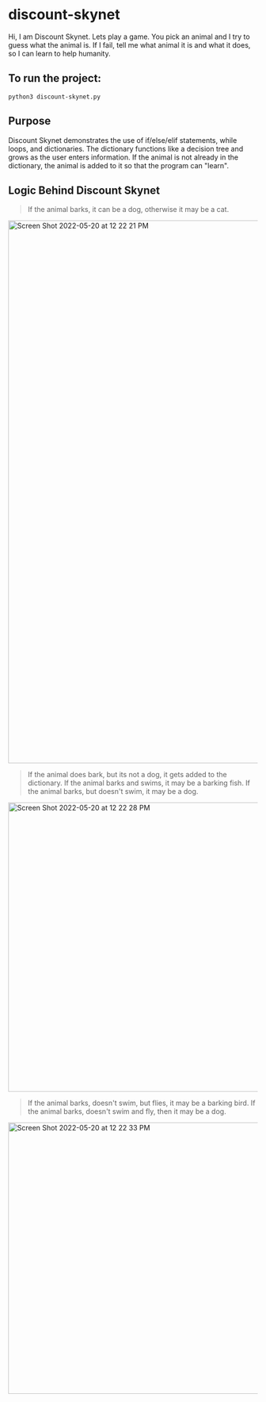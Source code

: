 # discount-skynet

Hi, I am Discount Skynet.  Lets play a game. 
You pick an animal and I try to guess what the animal is.
If I fail, tell me what animal it is and what it does, so I can learn to help humanity.

## To run the project:

```
python3 discount-skynet.py
```

## Purpose
Discount Skynet demonstrates the use of if/else/elif statements, while loops, and dictionaries.  The dictionary functions like a decision tree and grows as the user enters information.  If the animal is not already in the dictionary, the animal is added to it so that the program can "learn".

## Logic Behind Discount Skynet
> If the animal barks, it can be a dog, otherwise it may be a cat.

<img width="1094" alt="Screen Shot 2022-05-20 at 12 22 21 PM" src="https://user-images.githubusercontent.com/9085803/169597772-78bb4e92-6872-4a89-8212-20aec9f5bda0.png">

> If the animal does bark, but its not a dog, it gets added to the dictionary.  If the animal barks and swims, it may be a barking fish.  If the animal barks, but doesn't swim, it may be a dog.

<img width="583" alt="Screen Shot 2022-05-20 at 12 22 28 PM" src="https://user-images.githubusercontent.com/9085803/169597781-a71919ea-de6b-46b2-8f8d-b38280006d0d.png">

> If the animal barks, doesn't swim, but flies, it may be a barking bird.  If the animal barks, doesn't swim and fly, then it may be a dog.

<img width="547" alt="Screen Shot 2022-05-20 at 12 22 33 PM" src="https://user-images.githubusercontent.com/9085803/169597789-eb4cd082-6c6c-4f97-8451-854e3f0adee2.png">
